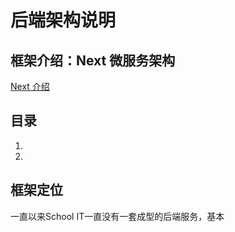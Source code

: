 # 后端架构说明

## 框架介绍：Next 微服务架构  

[Next 介绍](https://docs.nestjs.cn/6/introduction)

## 目录
1. 
2. 

## 框架定位
> 
一直以来School IT一直没有一套成型的后端服务，基本